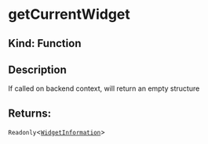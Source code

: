 # **getCurrentWidget**

## **Kind: Function**

## **Description**

If called on backend context, will return an empty structure

## **Returns**:

`Readonly`<[`WidgetInformation`](./WidgetInformation)>
